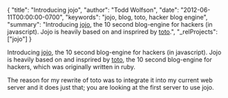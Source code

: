 {
  "title": "Introducing jojo",
  "author": "Todd Wolfson",
  "date": "2012-06-11T00:00:00-0700",
  "keywords": "jojo, blog, toto, hacker blog engine",
  "summary": "Introducing [jojo](http://twolfson.github.com/jojo/), the 10 second blog-engine for hackers (in javascript). Jojo is heavily based on and insprired by [toto](https://github.com/cloudhead/toto).",
  "_relProjects": ["jojo"]
}

Introducing [jojo](http://twolfson.github.com/jojo/), the 10 second blog-engine for hackers (in javascript). Jojo is heavily based on and insprired by [toto](https://github.com/cloudhead/toto), the 10 second blog-engine for hackers, which was originally written in ruby.

The reason for my rewrite of toto was to integrate it into my current web server and it does just that; you are looking at the first server to use jojo.
